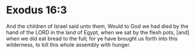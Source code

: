 # Exodus 16:3

And the children of Israel said unto them, Would to God we had died by the hand of the LORD in the land of Egypt, when we sat by the flesh pots, [and] when we did eat bread to the full; for ye have brought us forth into this wilderness, to kill this whole assembly with hunger.